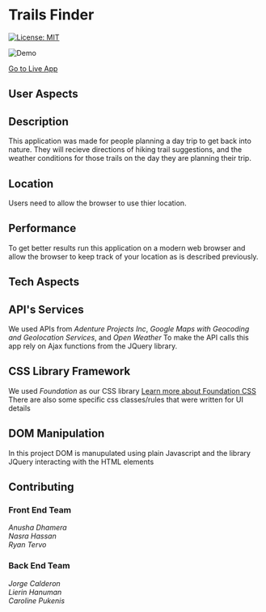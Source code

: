# Trails Finder

[![License: MIT](https://img.shields.io/badge/License-MIT-yellow.svg)](https://opensource.org/licenses/MIT)

![Demo](./assets/trails-finder.gif)

[Go to Live App](https://jlcalderon.github.io/project-1/)

## User Aspects
## Description
This application was made for people planning a day trip to get back into nature. They will recieve directions of hiking trail suggestions, and the weather conditions for those trails on the day they are planning their trip. 

## Location
Users need to allow the browser to use thier location.

## Performance
To get better results run this application on a modern web browser and allow the browser to keep track of your location as is described previously. 

## Tech Aspects
## API's Services
We used APIs from *Adenture Projects Inc*, *Google Maps with Geocoding and Geolocation Services*, and *Open Weather*
To make the API calls this app rely on Ajax functions from the JQuery library.

## CSS Library Framework 
We used *Foundation* as our CSS library [Learn more about Foundation CSS](https://get.foundation/)
There are also some specific css classes/rules that were written for UI details

## DOM Manipulation
In this project DOM is manupulated using plain Javascript and the library JQuery interacting with the HTML elements 

## Contributing
### Front End Team
*Anusha Dhamera*<br>
*Nasra Hassan*<br>
*Ryan Tervo*<br>
### Back End Team
*Jorge Calderon*<br>
*Lierin Hanuman*<br>
*Caroline Pukenis*<br>

